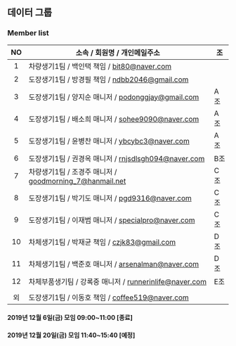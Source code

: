 ## 데이터 그룹

### Member list

|NO  |     소속 / 회원명 / 개인메일주소         | 조  |
|:--:|----------------------------------------|-----|
|1   | 차량생기1팀    / 백인택 책임    / bit80@naver.com           |     |
|2   | 도장생기1팀    / 방경필 책임    / ndbb2046@gmail.com        |     |
|3   | 도장생기1팀    / 양지순 매니저  / podonggjay@gmail.com      | A조 |
|4   | 도장생기1팀    / 배소희 매니저  / sohee9090@naver.com       | A조 |
|5   | 도장생기1팀    / 윤병찬 매니저  / ybcybc3@naver.com         | A조 |
|6   | 도장생기1팀    / 권경옥 매니저  / rnjsdlsgh094@naver.com    | B조 |
|7   | 차량생기1팀    / 조경주 매니저  / goodmorning_7@hanmail.net | C조 |
|8   | 도장생기1팀    / 박기도 매니저  / pgd9316@naver.com         | C조 |
|9   | 도장생기1팀    / 이재범 매니저  / specialpro@naver.com      | C조 |
|10  | 차체생기1팀    / 박재균 책임    / czjk83@gmail.com          | D조 |
|11  | 차체생기1팀    / 백준호 매니저  / arsenalman@naver.com      | D조 |
|12  | 차체부품생기팀 / 강록중 매니저  / runnerinlife@naver.com    | E조 |
|    |           |  |
|외  | 도장생기1팀    / 이동호 책임    / coffee519@naver.com       |  |


#### 2019년 12월  6일(금) 모임 09:00~11:00 [종료]
#### 2019년 12월 20일(금) 모임 11:40~15:40 [예정]

<!-- 여기에 한 줄 추가해 주세요 -->
<!-- |NO|소속/회원명/개인메일주소| -->

